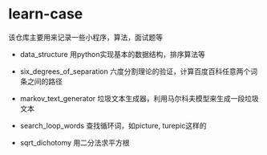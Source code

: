 # learn-case

该仓库主要用来记录一些小程序，算法，面试题等

- data_structure
用python实现基本的数据结构，排序算法等

- six_degrees_of_separation
六度分割理论的验证，计算百度百科任意两个词条之间的路径

- markov_text_generator
垃圾文本生成器，利用马尔科夫模型来生成一段垃圾文本

- search_loop_words
查找循环词，如picture, turepic这样的

- sqrt_dichotomy
用二分法求平方根
